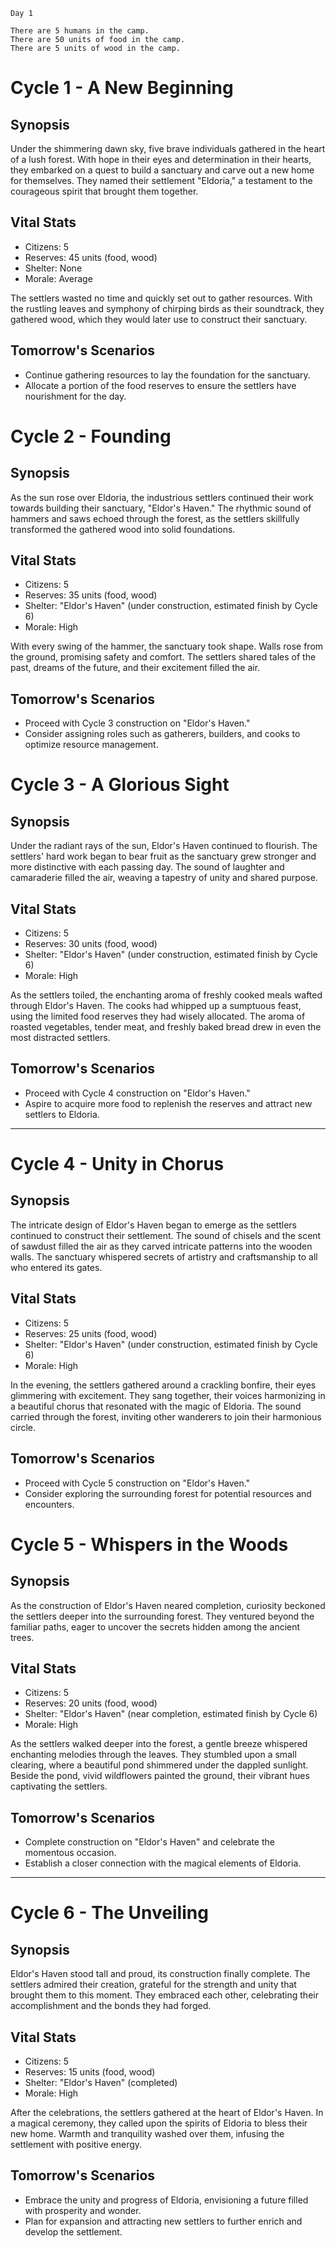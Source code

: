
    Day 1

    There are 5 humans in the camp.
    There are 50 units of food in the camp.
    There are 5 units of wood in the camp.
    

# Cycle 1 - A New Beginning

## Synopsis
Under the shimmering dawn sky, five brave individuals gathered in the heart of a lush forest. With hope in their eyes and determination in their hearts, they embarked on a quest to build a sanctuary and carve out a new home for themselves. They named their settlement "Eldoria," a testament to the courageous spirit that brought them together.

## Vital Stats
- Citizens: 5
- Reserves: 45 units (food, wood)
- Shelter: None
- Morale: Average

The settlers wasted no time and quickly set out to gather resources. With the rustling leaves and symphony of chirping birds as their soundtrack, they gathered wood, which they would later use to construct their sanctuary.

## Tomorrow's Scenarios
- Continue gathering resources to lay the foundation for the sanctuary.
- Allocate a portion of the food reserves to ensure the settlers have nourishment for the day.

# Cycle 2 - Founding

## Synopsis
As the sun rose over Eldoria, the industrious settlers continued their work towards building their sanctuary, "Eldor's Haven." The rhythmic sound of hammers and saws echoed through the forest, as the settlers skillfully transformed the gathered wood into solid foundations.

## Vital Stats
- Citizens: 5
- Reserves: 35 units (food, wood)
- Shelter: "Eldor's Haven" (under construction, estimated finish by Cycle 6)
- Morale: High

With every swing of the hammer, the sanctuary took shape. Walls rose from the ground, promising safety and comfort. The settlers shared tales of the past, dreams of the future, and their excitement filled the air.

## Tomorrow's Scenarios
- Proceed with Cycle 3 construction on "Eldor's Haven."
- Consider assigning roles such as gatherers, builders, and cooks to optimize resource management.

# Cycle 3 - A Glorious Sight

## Synopsis
Under the radiant rays of the sun, Eldor's Haven continued to flourish. The settlers' hard work began to bear fruit as the sanctuary grew stronger and more distinctive with each passing day. The sound of laughter and camaraderie filled the air, weaving a tapestry of unity and shared purpose.

## Vital Stats
- Citizens: 5
- Reserves: 30 units (food, wood)
- Shelter: "Eldor's Haven" (under construction, estimated finish by Cycle 6)
- Morale: High

As the settlers toiled, the enchanting aroma of freshly cooked meals wafted through Eldor's Haven. The cooks had whipped up a sumptuous feast, using the limited food reserves they had wisely allocated. The aroma of roasted vegetables, tender meat, and freshly baked bread drew in even the most distracted settlers.

## Tomorrow's Scenarios
- Proceed with Cycle 4 construction on "Eldor's Haven."
- Aspire to acquire more food to replenish the reserves and attract new settlers to Eldoria.

---

# Cycle 4 - Unity in Chorus

## Synopsis
The intricate design of Eldor's Haven began to emerge as the settlers continued to construct their settlement. The sound of chisels and the scent of sawdust filled the air as they carved intricate patterns into the wooden walls. The sanctuary whispered secrets of artistry and craftsmanship to all who entered its gates.

## Vital Stats
- Citizens: 5
- Reserves: 25 units (food, wood)
- Shelter: "Eldor's Haven" (under construction, estimated finish by Cycle 6)
- Morale: High

In the evening, the settlers gathered around a crackling bonfire, their eyes glimmering with excitement. They sang together, their voices harmonizing in a beautiful chorus that resonated with the magic of Eldoria. The sound carried through the forest, inviting other wanderers to join their harmonious circle.

## Tomorrow's Scenarios
- Proceed with Cycle 5 construction on "Eldor's Haven."
- Consider exploring the surrounding forest for potential resources and encounters.

# Cycle 5 - Whispers in the Woods

## Synopsis
As the construction of Eldor's Haven neared completion, curiosity beckoned the settlers deeper into the surrounding forest. They ventured beyond the familiar paths, eager to uncover the secrets hidden among the ancient trees.

## Vital Stats
- Citizens: 5
- Reserves: 20 units (food, wood)
- Shelter: "Eldor's Haven" (near completion, estimated finish by Cycle 6)
- Morale: High

As the settlers walked deeper into the forest, a gentle breeze whispered enchanting melodies through the leaves. They stumbled upon a small clearing, where a beautiful pond shimmered under the dappled sunlight. Beside the pond, vivid wildflowers painted the ground, their vibrant hues captivating the settlers.

## Tomorrow's Scenarios
- Complete construction on "Eldor's Haven" and celebrate the momentous occasion.
- Establish a closer connection with the magical elements of Eldoria. 

---

# Cycle 6 - The Unveiling

## Synopsis
Eldor's Haven stood tall and proud, its construction finally complete. The settlers admired their creation, grateful for the strength and unity that brought them to this moment. They embraced each other, celebrating their accomplishment and the bonds they had forged.

## Vital Stats
- Citizens: 5
- Reserves: 15 units (food, wood)
- Shelter: "Eldor's Haven" (completed)
- Morale: High

After the celebrations, the settlers gathered at the heart of Eldor's Haven. In a magical ceremony, they called upon the spirits of Eldoria to bless their new home. Warmth and tranquility washed over them, infusing the settlement with positive energy.

## Tomorrow's Scenarios
- Embrace the unity and progress of Eldoria, envisioning a future filled with prosperity and wonder.
- Plan for expansion and attracting new settlers to further enrich and develop the settlement.